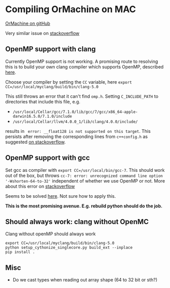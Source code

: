 # Compiling OrMachine on MAC

[OrMachine on gitHub](https://github.com/TammoR/OrMachine/)

Very similar issue on [stackoverflow](https://stackoverflow.com/questions/40234807/python-c-extension-with-openmp-for-os-x)

## OpenMP support with clang

Currently OpenMP support is not working. A promising route to resolving this is to build your own clang compiler which supports OpenMP, described [here](https://clang.llvm.org/get_started.html).

Choose your compiler by setting the ``CC`` variable, here
``export CC=/usr/local/myclang/build/bin/clang-5.0 ``

This still throws an error that it can't find ``omp.h``.
Setting ``C_INCLUDE_PATH`` to directories that include this file, e.g.

* ``/usr/local/Cellar/gcc/7.1.0/lib/gcc/7/gcc/x86_64-apple-darwin16.5.0/7.1.0/include``
* ``/usr/local/Cellar/llvm/4.0.0_1/lib/clang/4.0.0/include/``

results in 
`` error: __float128 is not supported on this target``.
This persists after removing the corresponding lines from ``c++config.h`` as suggested [on stackoverflow](https://stackoverflow.com/questions/43316533/float128-is-not-supported-on-this-target).

## OpenMP support with gcc
Set gcc as compiler with
``export CC=/usr/local/bin/gcc-7``.
This should work out of the box, but throws
``cc-7: error: unrecognized command line option '-Wshorten-64-to-32'``
independent of whether we use OpenMP or not. More about this error on [stackoverflow](https://github.com/rbenv/ruby-build/issues/325)

Seems to be solved [here](https://stackoverflow.com/questions/40234807/python-c-extension-with-openmp-for-os-x). Not sure how to apply this.

**This is the most promising avenue. E.g. rebuild python should do the job.**

## Should always work: clang without OpenMC
Clang without openMP should always work

	export CC=/usr/local/myclang/build/bin/clang-5.0
	python setup_cythonize_singlecore.py build_ext --inplace
	pip install .

## Misc
* Do we cast types when reading out array shape (64 to 32 bit or sth?)